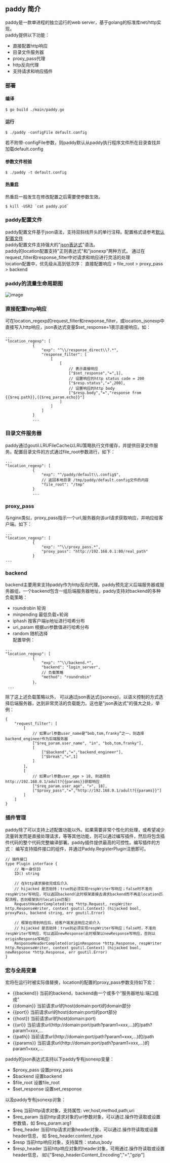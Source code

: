 ## paddy 简介  
paddy是一款单进程的独立运行的web server，基于golang的标准库net/http实现。   
paddy提供以下功能：  
* 直接配置http响应
* 目录文件服务器
* proxy_pass代理
* http反向代理
* 支持请求和响应插件   
   
### 部署
#### 编译  
```
$ go build ./main/paddy.go
```
#### 运行  
```
$ ./paddy -configFile default.config
```
若不附带-configFile参数，则paddy默认从paddy执行程序文件所在目录查找并加载default.config  
#### 参数文件校验
```
$ ./paddy -t default.config
```
#### 热重启
热重启一般发生在修改配置之后需要使参数生效。  
```
$ kill -USR2 `cat paddy.pid`
```
   
### paddy配置文件
paddy配置文件基于json语法，支持双斜线开头的单行注释。配置格式请参考[默认配置文件](https://github.com/truexf/paddy/blob/master/default.config)   
paddy配置文件支持强大的"[json表达式](https://github.com/truexf/goutil/tree/master/jsonexp)"语法。  
paddy的location配置支持"正则表达式"和"jsonexp"两种方式。  通过在request_filter和response_filter中对请求和响应进行灵活的处理  
location配置中，优先级从高到低次序： 直接配置响应 > file_root > proxy_pass > backend   
   
### paddy的流量生命周期图  
![image](https://github.com/truexf/paddy/blob/master/lifetime.jpg)  
   
### 直接配置http响应  
可在location_regexp的request_filter和rewponse_filter，或location_jsonexp中直接写入http响应，json表达式变量$set_response=1表示直接响应。如：  
```
...
"location_regexp": [
			{
				"exp": "^\\/response_direct\\?.*",
				"response_filter": [
					[
						[
							// 表示直接响应
							["$set_response","=",1],
							// 设置响应的http status code = 200
							["$resp.status","=",200],
							// 设置响应的http body
							["$resp.body","=","response from {{$req.path}},{{$req_param.echo}}"]
						]
					]
				]
			}
            ...

```
   
### 目录文件服务器
paddy通过goutil.LRUFileCache以LRU策略执行文件缓存，并提供目录文件服务。配置目录文件的方式通过file_root参数进行，如下：  
```
...
"location_regexp": [			
			{
				"exp": "^/paddy/default\\.config$",
				// 返回本地目录 /tmp/paddy/default.config文件的内容
				"file_root": "/tmp"
			}
            ...
```
   
### proxy_pass
与nginx类似，proxy_pass指示一个url,服务器向该url请求获取响应，并响应给客户端。如下：  
```
...
"location_regexp": [
			{
				"exp": "^\\/proxy_pass.*",
				"proxy_pass": "http://192.168.0.1:80/real_path"
			}
...
```
   
### backend
backend主要用来支持paddy作为http反向代理。paddy预先定义后端服务器或服务器组，一个backend包含一组后端服务器地址，paddy支持对backend的多种负载策略：  
* roundrobin  轮询
* minpending  最低负载+轮询
* iphash 按客户端ip地址进行哈希分布
* uri_param 根据uri参数值进行哈希分布
* random 随机选择  
配置举例：   
```
...
"location_regexp": [
			{
				"exp": "^\\/backend.*",
				"backend": "login_server",
				// 负载策略
				"method": "roundrobin"
			}，
 ...
```
除了这上述负载策略以外， 可以通过json表达式(jsonexp)，以语义控制的方式选择后端服务器，达到非常灵活的负载能力。这也是"json表达式"的强大之处，举例：
```
{
	"request_filter": [
		[
			// 如果url参数user_name是“bob,tom,franky”之一，则选择backend_engineer作为后端服务器
			["$req_param.user_name", "in", "bob,tom,franky"],
			[
				["$backend","=","backend_engineer"],
				["$break","=",1]
			]
		]，
		[
			// 如果url参数user_age > 18, 则选择向http://192.168.0.1/adult?{{params}}获取响应
			["$req_param.user_age", ">", 18],
			["$proxy_pass","=","http://192.168.0.1/adult?{{params}}"]
		]
	]
}
```
   
### 插件管理  
paddy除了可以支持上述配置功能以外。如果需要非常个性化的处理，或希望减少流量转发而是直接处理请求，等等其他功能，则可以通过编写插件，然后将包含插件代码的整个代码完整编译部署。paddy插件提供最高的可控性。编写插件的方式： 编写支持插件接口的组件，并通过Paddy.RegisterPlugin注册即可。  
```
// 插件接口
type Plugin interface {
	// 唯一身份ID
	ID() string

	// 在http请求接收完成后介入
	// hijacked 是否劫持：true则必须实现respWriter写响应；false时不准向respWriter写响应，可以返回backend(此时框架直接去请求backend而不再走location匹配流程，否则框架执行location匹配)
	RequestHeaderCompleted(req *http.Request, respWriter http.ResponseWriter, context goutil.Context) (hijacked bool, proxyPass, backend string, err goutil.Error)

	// 框架在得到响应后，给客户端发送响应之前介入
	// hijacked 是否劫持：true则必须实现respWriter写响应；false时，不准向respWriter写响应，可以返回newResponse(此时框架以newResponse写响应，否则以originResponse写响应）
	ResponseHeaderCompleted(originResponse *http.Response, respWriter http.ResponseWriter, context goutil.Context) (hijacked bool, newResponse *http.Response, err goutil.Error)
}
```
   
### 宏与全局变量   
宏将在运行时被实际值替换，location的配置的proxy_pass参数支持如下宏：  
* {{backend}}  当前的backend，backend由一个或多个“服务器地址:端口组成”
* {{domain}} 当前请求url的host(domain:port)的domain部分
* {{port}} 当前请求url的host(domain:port)的port部分
* {{host}} 当前请求url的host(domain:port)
* {{uri}} 当前请求url\(http://domain:port/path?param1=xxx,...\)的/path?param1=xxx,...
* {{path}} 当前请求url\(http://domain:port/path?param1=xxx,...\)的/path
* {{params}} 当前请求url\(http://domain:port/path?param1=xxx,...\)的param1=xxx,...   
   
paddy的json表达式支持以下paddy专有jsonexp变量：   
* $proxy_pass  设置proxy_pass
* $backend  设置backend
* $file_root  设置file_root
* $set_response  设置set_response
  
以及paddy专有jsonexp对象：
* $req  当前http请求对象，支持属性:  ver,host,method,path,uri
* $req_param 当前http请求对象的url参数对象，可以通过.操作符读取或设置参数值，如 $req_param.arg1
* $req_header 当前http请求对象header对象，可以通过.操作符读取或设置header信息， 如 $req_header.content_type
* $resp 当前http响应对象，支持属性：status,body
* $resp_header 当前http响应对象的header对象，可用通过.操作符读取或设置header信息， 如\["$resp_header.Content_Encoding","=","gzip"\]  






